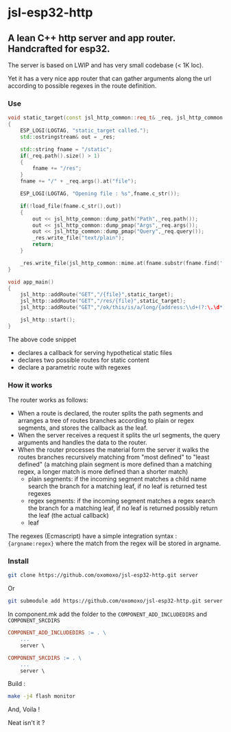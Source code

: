 
# jsl-esp32-http
## A lean C++ http server and app router. Handcrafted for esp32. 

The server is based on LWIP and has very small codebase (< 1K loc).

Yet it has a very nice app router that can gather arguments along the url according to possible regexes in the route definition.

### Use

```cpp
void static_target(const jsl_http_common::req_t& _req, jsl_http_common::res_t& _res)
{
	ESP_LOGI(LOGTAG, "static_target called.");
	std::ostringstream& out = _res;

	std::string fname = "/static";
	if(_req.path().size() > 1)
	{
		fname += "/res";
	}
	fname += "/" + _req.args().at("file");

	ESP_LOGI(LOGTAG, "Opening file : %s",fname.c_str());

	if(!load_file(fname.c_str(),out))
	{
		out << jsl_http_common::dump_path("Path",_req.path());
		out << jsl_http_common::dump_pmap("Args",_req.args());
		out << jsl_http_common::dump_pmap("Query",_req.query());
		_res.write_file("text/plain");
		return;
	}

	_res.write_file(jsl_http_common::mime.at(fname.substr(fname.find('.'))).c_str());
}

void app_main()
{
	jsl_http::addRoute("GET","/{file}",static_target);
	jsl_http::addRoute("GET","/res/{file}",static_target);
	jsl_http::addRoute("GET","/ok/this/is/a/long/{address:\\d+(?:\.\d*)?}/with/some/regexes/{along:\\d+}",test_target);

	jsl_http::start();
}
```

The above code snippet
- declares a callback for serving hypothetical static files
- declares two possible routes for static content 
- declare a parametric route with regexes

### How it works

The router works as follows:
- When a route is declared, the router splits the path segments and arranges a tree of routes branches according to plain or regex segments, and stores the callback as the leaf.
- When the server receives a request it splits the url segments, the query arguments and handles the data to the router.
- When the router processes the material form the server it walks the routes branches recursively matching from "most defined" to "least defined" (a matching plain segment is more defined than a matching regex, a longer match is more defined than a shorter match)
    - plain segments: if the incoming segment matches a child name search the branch for a matching leaf, if no leaf is returned test regexes
    - regex segments: if the incoming segment matches a regex search the branch for a matching leaf, if no leaf is returned possibly return the leaf (the actual callback)
    - leaf
    
The regexes (Ecmascript) have a simple integration syntax : `{argname:regex}` where the match from the regex will be stored in argname.

### Install

```bash
git clone https://github.com/oxomoxo/jsl-esp32-http.git server
```
Or
```bash
git submodule add https://github.com/oxomoxo/jsl-esp32-http.git server
```
In component.mk add the folder to the `COMPONENT_ADD_INCLUDEDIRS` and `COMPONENT_SRCDIRS`

```mk
COMPONENT_ADD_INCLUDEDIRS := . \
	...
	server \

COMPONENT_SRCDIRS := . \
	...
	server \
```

Build :

```bash
make -j4 flash monitor
```

And, Voila !

Neat isn't it ?
